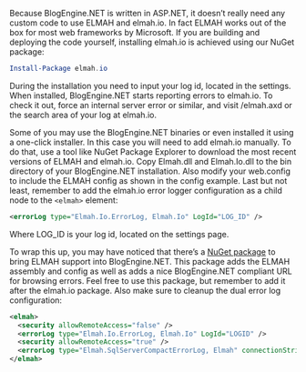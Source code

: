 Because BlogEngine.NET is written in ASP.NET, it doesn’t really need any custom code to use ELMAH and elmah.io. In fact ELMAH works out of the box for most web frameworks by Microsoft. If you are building and deploying the code yourself, installing elmah.io is achieved using our NuGet package:```powershellInstall-Package elmah.io```During the installation you need to input your log id, located in the settings. When installed, BlogEngine.NET starts reporting errors to elmah.io. To check it out, force an internal server error or similar, and visit /elmah.axd or the search area of your log at elmah.io.Some of you may use the BlogEngine.NET binaries or even installed it using a one-click installer. In this case you will need to add elmah.io manually. To do that, use a tool like NuGet Package Explorer to download the most recent versions of ELMAH and elmah.io. Copy Elmah.dll and Elmah.Io.dll to the bin directory of your BlogEngine.NET installation. Also modify your web.config to include the ELMAH config as shown in the config example. Last but not least, remember to add the elmah.io error logger configuration as a child node to the ```<elmah>``` element:```xml<errorLog type="Elmah.Io.ErrorLog, Elmah.Io" LogId="LOG_ID" />```Where LOG_ID is your log id, located on the settings page.To wrap this up, you may have noticed that there’s a [NuGet package](https://www.nuget.org/packages/Elmah.BlogEngine.Net/) to bring ELMAH support into BlogEngine.NET. This package adds the ELMAH assembly and config as well as adds a nice BlogEngine.NET compliant URL for browsing errors. Feel free to use this package, but remember to add it after the elmah.io package. Also make sure to cleanup the dual error log configuration:```xml<elmah>  <security allowRemoteAccess="false" />  <errorLog type="Elmah.Io.ErrorLog, Elmah.Io" LogId="LOGID" />  <security allowRemoteAccess="true" />  <errorLog type="Elmah.SqlServerCompactErrorLog, Elmah" connectionStringName="elmah-sqlservercompact" /></elmah>```